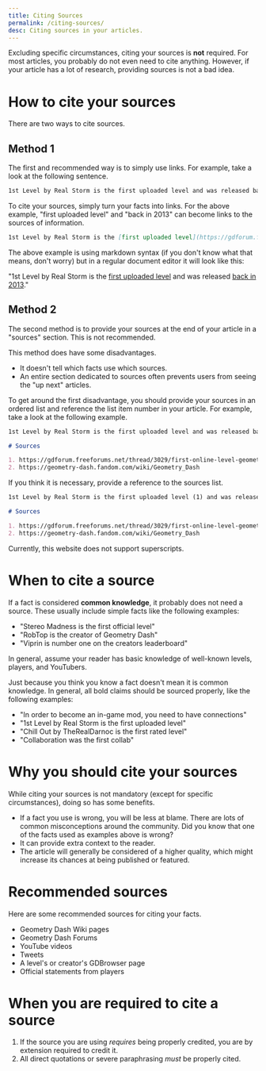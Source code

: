 ```yaml
---
title: Citing Sources
permalink: /citing-sources/
desc: Citing sources in your articles.
---
```


Excluding specific circumstances, citing your sources is **not** required. For most articles, you probably do not even need to cite anything. However, if your article has a lot of research, providing sources is not a bad idea.

# How to cite your sources

There are two ways to cite sources.

## Method 1

The first and recommended way is to simply use links. For example, take a look at the following sentence.

```md
1st Level by Real Storm is the first uploaded level and was released back in 2013.
```

To cite your sources, simply turn your facts into links. For the above example, "first uploaded level" and "back in 2013" can become links to the sources of information.

```md
1st Level by Real Storm is the [first uploaded level](https://gdforum.freeforums.net/thread/3029/first-online-level-geometry-dash) and was released [back in 2013](https://geometry-dash.fandom.com/wiki/Geometry_Dash).
```

The above example is using markdown syntax (if you don't know what that means, don't worry) but in a regular document editor it will look like this:

"1st Level by Real Storm is the [first uploaded level](https://gdforum.freeforums.net/thread/3029/first-online-level-geometry-dash) and was released [back in 2013](https://geometry-dash.fandom.com/wiki/Geometry_Dash)."

## Method 2

The second method is to provide your sources at the end of your article in a "sources" section. This is not recommended.

This method does have some disadvantages.

* It doesn't tell which facts use which sources.
* An entire section dedicated to sources often prevents users from seeing the "up next" articles.

To get around the first disadvantage, you should provide your sources in an ordered list and reference the list item number in your article. For example, take a look at the following example.

```md
1st Level by Real Storm is the first uploaded level and was released back in 2013.

# Sources

1. https://gdforum.freeforums.net/thread/3029/first-online-level-geometry-dash
2. https://geometry-dash.fandom.com/wiki/Geometry_Dash
```

If you think it is necessary, provide a reference to the sources list.

```md
1st Level by Real Storm is the first uploaded level (1) and was released back in 2013 (2).

# Sources

1. https://gdforum.freeforums.net/thread/3029/first-online-level-geometry-dash
2. https://geometry-dash.fandom.com/wiki/Geometry_Dash
```

Currently, this website does not support superscripts.

# When to cite a source

If a fact is considered **common knowledge**, it probably does not need a source. These usually include simple facts like the following examples:

* "Stereo Madness is the first official level"
* "RobTop is the creator of Geometry Dash"
* "Viprin is number one on the creators leaderboard"

In general, assume your reader has basic knowledge of well-known levels, players, and YouTubers.

Just because you think you know a fact doesn't mean it is common knowledge. In general, all bold claims should be sourced properly, like the following examples:

* "In order to become an in-game mod, you need to have connections"
* "1st Level by Real Storm is the first uploaded level"
* "Chill Out by TheRealDarnoc is the first rated level"
* "Collaboration was the first collab"

# Why you should cite your sources

While citing your sources is not mandatory (except for specific circumstances), doing so has some benefits.

* If a fact you use is wrong, you will be less at blame. There are lots of common misconceptions around the community. Did you know that one of the facts used as examples above is wrong?
* It can provide extra context to the reader.
* The article will generally be considered of a higher quality, which might increase its chances at being published or featured.

# Recommended sources

Here are some recommended sources for citing your facts.

* Geometry Dash Wiki pages
* Geometry Dash Forums
* YouTube videos
* Tweets
* A level's or creator's GDBrowser page
* Official statements from players

# When you are required to cite a source

1. If the source you are using *requires* being properly credited, you are by extension required to credit it.
2. All direct quotations or severe paraphrasing *must* be properly cited.